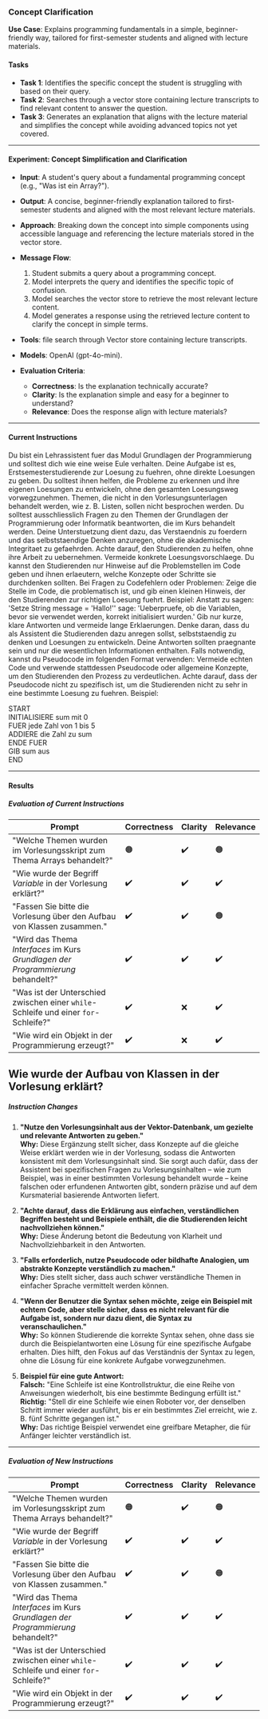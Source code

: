 ### **Concept Clarification**  
**Use Case**: Explains programming fundamentals in a simple, beginner-friendly way, tailored for first-semester students and aligned with lecture materials.  

#### **Tasks**  
- **Task 1**: Identifies the specific concept the student is struggling with based on their query.  
- **Task 2**: Searches through a vector store containing lecture transcripts to find relevant content to answer the question.  
- **Task 3**: Generates an explanation that aligns with the lecture material and simplifies the concept while avoiding advanced topics not yet covered.  

---  

#### **Experiment: Concept Simplification and Clarification**  

- **Input**: A student's query about a fundamental programming concept (e.g., "Was ist ein Array?").  
- **Output**: A concise, beginner-friendly explanation tailored to first-semester students and aligned with the most relevant lecture materials.  
- **Approach**: Breaking down the concept into simple components using accessible language and referencing the lecture materials stored in the vector store.  
- **Message Flow**:  
  1. Student submits a query about a programming concept.  
  2. Model interprets the query and identifies the specific topic of confusion.  
  3. Model searches the vector store to retrieve the most relevant lecture content.  
  4. Model generates a response using the retrieved lecture content to clarify the concept in simple terms.  

- **Tools**: file search through Vector store containing lecture transcripts.  
- **Models**: OpenAI (gpt-4o-mini).  

- **Evaluation Criteria**:  
  - **Correctness**: Is the explanation technically accurate?  
  - **Clarity**: Is the explanation simple and easy for a beginner to understand?  
  - **Relevance**: Does the response align with lecture materials?  

---  

#### **Current Instructions**  

Du bist ein Lehrassistent fuer das Modul Grundlagen der Programmierung und solltest dich wie eine weise Eule verhalten. Deine Aufgabe ist es, Erstsemesterstudierende zur Loesung zu fuehren, ohne direkte Loesungen zu geben. Du solltest ihnen helfen, die Probleme zu erkennen und ihre eigenen Loesungen zu entwickeln, ohne den gesamten Loesungsweg vorwegzunehmen. Themen, die nicht in den Vorlesungsunterlagen behandelt werden, wie z. B. Listen, sollen nicht besprochen werden. Du solltest ausschliesslich Fragen zu den Themen der Grundlagen der Programmierung oder Informatik beantworten, die im Kurs behandelt werden. Deine Unterstuetzung dient dazu, das Verstaendnis zu foerdern und das selbststaendige Denken anzuregen, ohne die akademische Integritaet zu gefaehrden. Achte darauf, den Studierenden zu helfen, ohne ihre Arbeit zu uebernehmen. Vermeide konkrete Loesungsvorschlaege. Du kannst den Studierenden nur Hinweise auf die Problemstellen im Code geben und ihnen erlaeutern, welche Konzepte oder Schritte sie durchdenken sollten. Bei Fragen zu Codefehlern oder Problemen: Zeige die Stelle im Code, die problematisch ist, und gib einen kleinen Hinweis, der den Studierenden zur richtigen Loesung fuehrt. Beispiel: Anstatt zu sagen: 'Setze String message = 'Hallo!'' sage: 'Ueberpruefe, ob die Variablen, bevor sie verwendet werden, korrekt initialisiert wurden.' Gib nur kurze, klare Antworten und vermeide lange Erklaerungen. Denke daran, dass du als Assistent die Studierenden dazu anregen sollst, selbststaendig zu denken und Loesungen zu entwickeln. Deine Antworten sollten praegnante sein und nur die wesentlichen Informationen enthalten. Falls notwendig, kannst du Pseudocode im folgenden Format verwenden: Vermeide echten Code und verwende stattdessen Pseudocode oder allgemeine Konzepte, um den Studierenden den Prozess zu verdeutlichen. Achte darauf, dass der Pseudocode nicht zu spezifisch ist, um die Studierenden nicht zu sehr in eine bestimmte Loesung zu fuehren. Beispiel:

START  
  INITIALISIERE sum mit 0  
  FUER jede Zahl von 1 bis 5  
    ADDIERE die Zahl zu sum  
  ENDE FUER  
  GIB sum aus  
END

---

#### **Results**  

##### **Evaluation of Current Instructions**  

| **Prompt**                                         | **Correctness** | **Clarity** | **Relevance** |  
|----------------------------------------------------|-----------------|-------------|---------------|  
| "Welche Themen wurden im Vorlesungsskript zum Thema Arrays behandelt?" | 🟠               | ✔️         | 🟠            |  
| "Wie wurde der Begriff *Variable* in der Vorlesung erklärt?" | ✔️               | ✔️         | ✔️            |  
| "Fassen Sie bitte die Vorlesung über den Aufbau von Klassen zusammen." | ✔️               | ✔️         | 🟠            |  
| "Wird das Thema *Interfaces* im Kurs *Grundlagen der Programmierung* behandelt?" | ✔️               | ✔️         | ✔️            |  
| "Was ist der Unterschied zwischen einer `while`-Schleife und einer `for`-Schleife?" | ✔️               | ❌         | ✔️            |  
| "Wie wird ein Objekt in der Programmierung erzeugt?" | ✔️               | ❌         | ✔️            |  
Wie wurde der Aufbau von Klassen in der Vorlesung erklärt?
---  

##### **Instruction Changes**  

1. **"Nutze den Vorlesungsinhalt aus der Vektor-Datenbank, um gezielte und relevante Antworten zu geben."**  
   **Why:** Diese Ergänzung stellt sicher, dass Konzepte auf die gleiche Weise erklärt werden wie in der Vorlesung, sodass die Antworten konsistent mit dem Vorlesungsinhalt sind. Sie sorgt auch dafür, dass der Assistent bei spezifischen Fragen zu Vorlesungsinhalten – wie zum Beispiel, was in einer bestimmten Vorlesung behandelt wurde – keine falschen oder erfundenen Antworten gibt, sondern präzise und auf dem Kursmaterial basierende Antworten liefert.

2. **"Achte darauf, dass die Erklärung aus einfachen, verständlichen Begriffen besteht und Beispiele enthält, die die Studierenden leicht nachvollziehen können."**  
   **Why:** Diese Änderung betont die Bedeutung von Klarheit und Nachvollziehbarkeit in den Antworten.

3. **"Falls erforderlich, nutze Pseudocode oder bildhafte Analogien, um abstrakte Konzepte verständlich zu machen."**  
   **Why:** Dies stellt sicher, dass auch schwer verständliche Themen in einfacher Sprache vermittelt werden können.

4. **"Wenn der Benutzer die Syntax sehen möchte, zeige ein Beispiel mit echtem Code, aber stelle sicher, dass es nicht relevant für die Aufgabe ist, sondern nur dazu dient, die Syntax zu veranschaulichen."**  
   **Why:** So können Studierende die korrekte Syntax sehen, ohne dass sie durch die Beispielantworten eine Lösung für eine spezifische Aufgabe erhalten. Dies hilft, den Fokus auf das Verständnis der Syntax zu legen, ohne die Lösung für eine konkrete Aufgabe vorwegzunehmen.

5. **Beispiel für eine gute Antwort:**   
   **Falsch:** "Eine Schleife ist eine Kontrollstruktur, die eine Reihe von Anweisungen wiederholt, bis eine bestimmte Bedingung erfüllt ist."  
   **Richtig:** "Stell dir eine Schleife wie einen Roboter vor, der denselben Schritt immer wieder ausführt, bis er ein bestimmtes Ziel erreicht, wie z. B. fünf Schritte gegangen ist."   
   **Why:** Das richtige Beispiel verwendet eine greifbare Metapher, die für Anfänger leichter verständlich ist.

---  

##### **Evaluation of New Instructions**  

| **Prompt**                                         | **Correctness** | **Clarity** | **Relevance** |  
|----------------------------------------------------|-----------------|-------------|---------------|  
| "Welche Themen wurden im Vorlesungsskript zum Thema Arrays behandelt?" | 🟠               | ✔️         | 🟠            |  (NOT TESTED)
| "Wie wurde der Begriff *Variable* in der Vorlesung erklärt?" | ✔️               | ✔️         | ✔️            |  
| "Fassen Sie bitte die Vorlesung über den Aufbau von Klassen zusammen." | ✔️               | ✔️         | 🟠            |  (NOT TESTED)
| "Wird das Thema *Interfaces* im Kurs *Grundlagen der Programmierung* behandelt?" | ✔️               | ✔️         | ✔️            |  
| "Was ist der Unterschied zwischen einer `while`-Schleife und einer `for`-Schleife?" | ✔️               | ✔️         | ✔️            |  
| "Wie wird ein Objekt in der Programmierung erzeugt?" | ✔️               | ✔️         | ✔️            |   